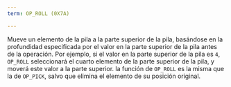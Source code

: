 ```yaml
---
term: OP_ROLL (0X7A)

---
```

Mueve un elemento de la pila a la parte superior de la pila, basándose en la profundidad especificada por el valor en la parte superior de la pila antes de la operación. Por ejemplo, si el valor en la parte superior de la pila es `4`, `OP_ROLL` seleccionará el cuarto elemento de la parte superior de la pila, y moverá este valor a la parte superior. la función de `OP_ROLL` es la misma que la de `OP_PICK`, salvo que elimina el elemento de su posición original.